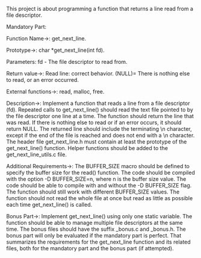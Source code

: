 This project is about programming a function that returns a line
read from a file descriptor.

Mandatory Part:

Function Name->: get_next_line.

Prototype->: char *get_next_line(int fd).

Parameters: fd - The file descriptor to read from.

Return value->: Read line: correct behavior. (NULL)= There is nothing else to read, or an error occurred.

External functions->: read, malloc, free.

Description->: Implement a function that reads a line from a file descriptor (fd). 
Repeated calls to get_next_line() should read the text file pointed to by the file descriptor one line at a time.
The function should return the line that was read. If there is nothing else to read or if an error occurs, it should return NULL.
The returned line should include the terminating \n character, except if the end of the file is reached and does not end with a \n character.
The header file get_next_line.h must contain at least the prototype of the get_next_line() function.
Helper functions should be added to the get_next_line_utils.c file.

Additional Requirements->:
The BUFFER_SIZE macro should be defined to specify the buffer size for the read() function.
The code should be compiled with the option -D BUFFER_SIZE=n, where n is the buffer size value.
The code should be able to compile with and without the -D BUFFER_SIZE flag.
The function should still work with different BUFFER_SIZE values.
The function should not read the whole file at once but read as little as possible each time get_next_line() is called.

Bonus Part->:
Implement get_next_line() using only one static variable.
The function should be able to manage multiple file descriptors at the same time.
The bonus files should have the suffix _bonus.c and _bonus.h.
The bonus part will only be evaluated if the mandatory part is perfect.
That summarizes the requirements for the get_next_line function and its related files, both for the mandatory part and the bonus part (if attempted).
